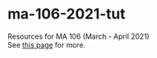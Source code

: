 # ma-106-2021-tut
Resources for MA 106 (March - April 2021)  
See [this page](https://aryamanmaithani.github.io/tuts/ma-106-2021/) for more.
